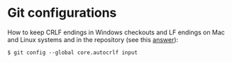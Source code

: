 # Git configurations

How to keep CRLF endings in Windows checkouts and LF endings on Mac and Linux systems and in the repository (see this [answer](https://stackoverflow.com/questions/5834014/lf-will-be-replaced-by-crlf-in-git-what-is-that-and-is-it-important)): 

```
$ git config --global core.autocrlf input
```